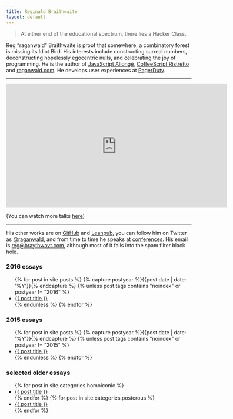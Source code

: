 ```yaml
---
title: Reginald Braithwaite
layout: default
---
```


> At either end of the educational spectrum, there lies a Hacker Class.

Reg &ldquo;raganwald&rdquo; Braithwaite is proof that somewhere, a combinatory forest is missing its Idiot Bird. His interests include constructing surreal numbers, deconstructing hopelessly egocentric nulls, and celebrating the joy of programming. He is the author of [JavaScript Allongé](https://leanpub.com/javascriptallongesix), [CoffeeScript Ristretto](https://leanpub.com/coffeescript-ristretto) and [raganwald.com](http://raganwald.com). He develops user experiences at [PagerDuty](https://pagerduty.com).

---

<iframe src="https://player.vimeo.com/video/76141334" width="600" height="337" frameborder="0" webkitallowfullscreen mozallowfullscreen allowfullscreen></iframe>

(You can watch more talks [here](http://talks.html))

---

His other works are on [GitHub](https://github.com/raganwald) and [Leanpub](http://leanpub.com/u/raganwald), you can follow him on Twitter as [@raganwald](https://twitter.com/raganwald), and from time to time he speaks at [conferences](http://lanyrd.com/profile/raganwald/). His email is [reg@braythwayt.com](mailto:reg@braythwayt.com), although most of it falls into the spam filter black hole.

### 2016 essays

<div class="related">
  <ul>
    {% for post in site.posts %}
      {% capture postyear %}{{post.date | date: '%Y'}}{% endcapture %}
      {% unless post.tags contains "noindex" or postyear != "2016" %}
        <li>
          <a href="{{ post.url }}">{{ post.title }}</a>
        </li>
      {% endunless %}
    {% endfor %}
  </ul>
</div>

### 2015 essays

<div class="related">
  <ul>
    {% for post in site.posts %}
      {% capture postyear %}{{post.date | date: '%Y'}}{% endcapture %}
      {% unless post.tags contains "noindex" or postyear != "2015" %}
        <li>
          <a href="{{ post.url }}">{{ post.title }}</a>
        </li>
      {% endunless %}
    {% endfor %}
  </ul>
</div>

### selected older essays

<div class="related">
  <ul>
    {% for post in site.categories.homoiconic %}
        <li>
    <a href="{{ post.url }}">{{ post.title }}</a>
        </li>
    {% endfor %}
    {% for post in site.categories.posterous %}
        <li>
    <a href="{{ post.url }}">{{ post.title }}</a>
        </li>
    {% endfor %}
  </ul>
</div>
